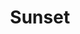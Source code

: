 ---
title: Sunset
tags: ["sunset", "evening", "dusk", "twilight", "sun", "horizon"]
icon: sunset
svg: '<svg xmlns="http://www.w3.org/2000/svg" width="24" height="24" fill="none" viewBox="0 0 24 24" stroke-width="1.5" stroke-linecap="round" stroke-linejoin="round" stroke="currentColor"><path d="M15.5 17.5a3.5 3.5 0 1 0-7 0M11.9 3v7m-6.002 1.398 1.278 1.278M3 17.4h1.8m14.2 0h1.8m-4.176-4.724 1.278-1.278M21 21H3M8.3 7l3.6 3.6L15.5 7"/></svg>'
---
